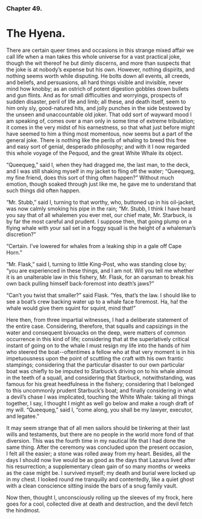 ### Chapter 49. 
The Hyena.
==========


There are certain queer times and occasions in this strange mixed affair we
call life when a man takes this whole universe for a vast practical joke,
though the wit thereof he but dimly discerns, and more than suspects that the
joke is at nobody’s expense but his own. However, nothing dispirits, and
nothing seems worth while disputing. He bolts down all events, all creeds, and
beliefs, and persuasions, all hard things visible and invisible, never mind how
knobby; as an ostrich of potent digestion gobbles down bullets and gun flints.
And as for small difficulties and worryings, prospects of sudden disaster,
peril of life and limb; all these, and death itself, seem to him only sly,
good-natured hits, and jolly punches in the side bestowed by the unseen and
unaccountable old joker. That odd sort of wayward mood I am speaking of, comes
over a man only in some time of extreme tribulation; it comes in the very midst
of his earnestness, so that what just before might have seemed to him a thing
most momentous, now seems but a part of the general joke. There is nothing like
the perils of whaling to breed this free and easy sort of genial, desperado
philosophy; and with it I now regarded this whole voyage of the Pequod, and the
great White Whale its object.

“Queequeg,” said I, when they had dragged me, the last man, to the deck, and I
was still shaking myself in my jacket to fling off the water; “Queequeg, my
fine friend, does this sort of thing often happen?” Without much emotion,
though soaked through just like me, he gave me to understand that such things
did often happen.

“Mr. Stubb,” said I, turning to that worthy, who, buttoned up in his
oil-jacket, was now calmly smoking his pipe in the rain; “Mr. Stubb, I think I
have heard you say that of all whalemen you ever met, our chief mate, Mr.
Starbuck, is by far the most careful and prudent. I suppose then, that going
plump on a flying whale with your sail set in a foggy squall is the height of a
whaleman’s discretion?”

“Certain. I’ve lowered for whales from a leaking ship in a gale off Cape Horn.”

“Mr. Flask,” said I, turning to little King-Post, who was standing close by;
“you are experienced in these things, and I am not. Will you tell me whether it
is an unalterable law in this fishery, Mr. Flask, for an oarsman to break his
own back pulling himself back-foremost into death’s jaws?”

“Can’t you twist that smaller?” said Flask. “Yes, that’s the law.  I should
like to see a boat’s crew backing water up to a whale face foremost. Ha, ha!
the whale would give them squint for squint, mind that!”

Here then, from three impartial witnesses, I had a deliberate statement of the
entire case. Considering, therefore, that squalls and capsizings in the water
and consequent bivouacks on the deep, were matters of common occurrence in this
kind of life; considering that at the superlatively critical instant of going
on to the whale I must resign my life into the hands of him who steered the
boat--oftentimes a fellow who at that very moment is in his impetuousness upon
the point of scuttling the craft with his own frantic stampings; considering
that the particular disaster to our own particular boat was chiefly to be
imputed to Starbuck’s driving on to his whale almost in the teeth of a squall,
and considering that Starbuck, notwithstanding, was famous for his great
heedfulness in the fishery; considering that I belonged to this uncommonly
prudent Starbuck’s boat; and finally considering in what a devil’s chase I was
implicated, touching the White Whale: taking all things together, I say, I
thought I might as well go below and make a rough draft of my will. “Queequeg,”
said I, “come along, you shall be my lawyer, executor, and legatee.”

It may seem strange that of all men sailors should be tinkering at their last
wills and testaments, but there are no people in the world more fond of that
diversion. This was the fourth time in my nautical life that I had done the
same thing. After the ceremony was concluded upon the present occasion, I felt
all the easier; a stone was rolled away from my heart. Besides, all the days I
should now live would be as good as the days that Lazarus lived after his
resurrection; a supplementary clean gain of so many months or weeks as the case
might be. I survived myself; my death and burial were locked up in my chest. I
looked round me tranquilly and contentedly, like a quiet ghost with a clean
conscience sitting inside the bars of a snug family vault.

Now then, thought I, unconsciously rolling up the sleeves of my frock, here
goes for a cool, collected dive at death and destruction, and the devil fetch
the hindmost.



